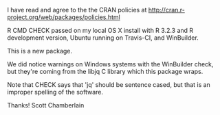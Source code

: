 I have read and agree to the the CRAN policies at
http://cran.r-project.org/web/packages/policies.html

R CMD CHECK passed on my local OS X install with R 3.2.3 and
R development version, Ubuntu running on Travis-CI, and WinBuilder.

This is a new package.

We did notice warnings on Windows systems with the WinBuilder check, but
they're coming from the libjq C library which this package wraps.

Note that CHECK says that 'jq' should be sentence cased, but that is
an improper spelling of the software.

Thanks! Scott Chamberlain

